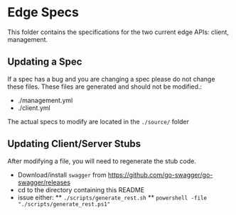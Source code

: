 # Edge Specs

This folder contains the specifications for the two current edge APIs: client, management. 

## Updating a Spec

If a spec has a bug and you are changing a spec please do not change these files. These 
files are generated and should not be modified.:

* ./management.yml
* ./client.yml

The actual specs to modify are located in the `./source/` folder

## Updating Client/Server Stubs

After modifying a file, you will need to regenerate the stub code.

* Download/install `swagger` from https://github.com/go-swagger/go-swagger/releases
* cd to the directory containing this README
* issue either:
** `./scripts/generate_rest.sh`
** `powershell -file "./scripts/generate_rest.ps1"`
